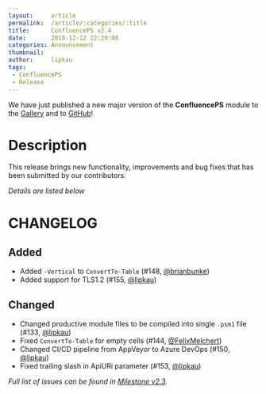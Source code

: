 ```yaml
---
layout:     article
permalink:  /article/:categories/:title
title:      ConfluencePS v2.4
date:       2018-12-12 22:29:00
categories: Announcement
thumbnail:  
author:     lipkau
tags:
 - ConfluencePS
 - Release
---
```


We have just published a new major version of the **ConfluencePS** module to the [Gallery](https://www.powershellgallery.com/packages/ConfluencePS/2.4.0) and to [GitHub](https://github.com/AtlassianPS/ConfluencePS/tree/v2.4.0)!
<!--more-->

# Description

This release brings new functionality, improvements and bug fixes that has been submitted by our contributors.

_Details are listed below_

# CHANGELOG

## Added

- Added `-Vertical` to `ConvertTo-Table` (#148, [@brianbunke])
- Added support for TLS1.2 (#155, [@lipkau])

## Changed

- Changed productive module files to be compiled into single `.psm1` file (#133, [@lipkau])
- Fixed `ConvertTo-Table` for empty cells (#144, [@FelixMelchert])
- Changed CI/CD pipeline from AppVeyor to Azure DevOps (#150, [@lipkau])
- Fixed trailing slash in ApiURi parameter (#153, [@lipkau])

_Full list of issues can be found in [Milestone v2.3](https://github.com/AtlassianPS/ConfluencePS/milestone/5)._

<!-- reference-style links -->
  [@alexsuslin]: https://github.com/alexsuslin
  [@axxelG]: https://github.com/axxelG
  [@beaudryj]: https://github.com/beaudryj
  [@brianbunke]: https://github.com/brianbunke
  [@Clijsters]: https://github.com/Clijsters
  [@colhal]: https://github.com/colhal
  [@Dejulia489]: https://github.com/Dejulia489
  [@ebekker]: https://github.com/ebekker
  [@FelixMelchert]: https://github.com/FelixMelchert
  [@jkknorr]: https://github.com/jkknorr
  [@JohnAdders]: https://github.com/JohnAdders
  [@kittholland]: https://github.com/kittholland
  [@LiamLeane]: https://github.com/LiamLeane
  [@lipkau]: https://github.com/lipkau
  [@lukhase]: https://github.com/lukhase
  [@padgers]: https://github.com/padgers
  [@ThePSAdmin]: https://github.com/ThePSAdmin


